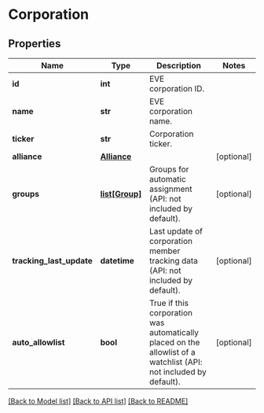 # Corporation

## Properties
Name | Type | Description | Notes
------------ | ------------- | ------------- | -------------
**id** | **int** | EVE corporation ID. | 
**name** | **str** | EVE corporation name. | 
**ticker** | **str** | Corporation ticker. | 
**alliance** | [**Alliance**](Alliance.md) |  | [optional] 
**groups** | [**list[Group]**](Group.md) | Groups for automatic assignment (API: not included by default). | [optional] 
**tracking_last_update** | **datetime** | Last update of corporation member tracking data (API: not included by default). | [optional] 
**auto_allowlist** | **bool** | True if this corporation was automatically placed on the allowlist of a watchlist (API: not included by default). | [optional] 

[[Back to Model list]](../README.md#documentation-for-models) [[Back to API list]](../README.md#documentation-for-api-endpoints) [[Back to README]](../README.md)


